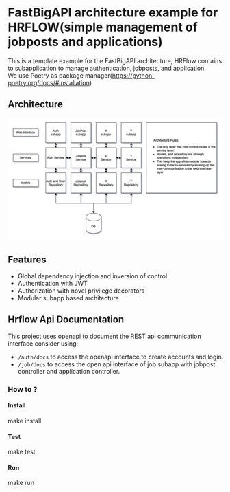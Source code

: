 # FastBigAPI architecture example for HRFLOW(simple management of jobposts and applications)

This is a template example for the FastBigAPI architecture, HRFlow contains to subapplication to manage authentication, jobposts, and application.  
We use Poetry as package manager(https://python-poetry.org/docs/#installation)

## Architecture
![alt FastBigApi architecture](assets/architecture.png)

## Features
* Global dependency injection and inversion of control
* Authentication with JWT
* Authorization with novel privilege decorators
* Modular subapp based architecture

## Hrflow Api Documentation 
This project uses openapi to document the REST api communication interface consider using: 
* `/auth/docs` to access the openapi interface to create accounts and login. 
* `/job/docs` to access the open api interface of job subapp with jobpost controller and application controller.

### How to ?

#### Install

make install

#### Test
make test

#### Run
make run
